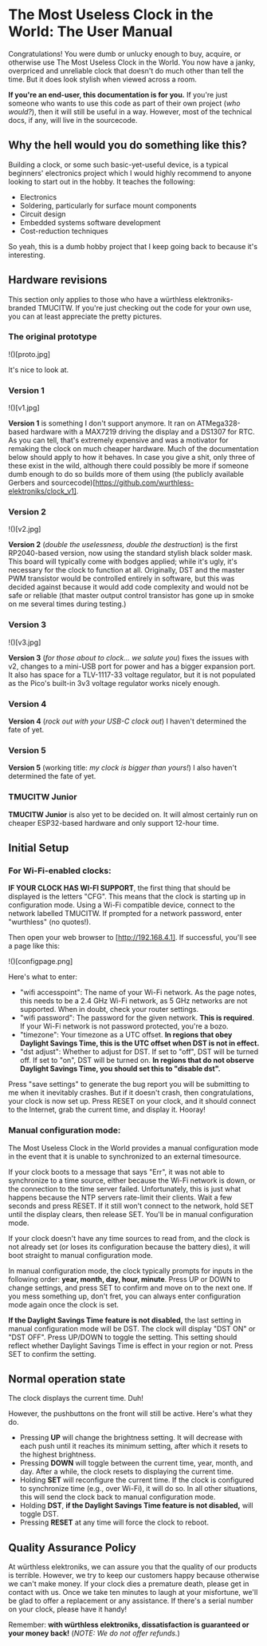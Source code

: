 # The Most Useless Clock in the World: The User Manual

Congratulations! You were dumb or unlucky enough to buy, acquire, or otherwise use The Most Useless Clock in the World. You now have a janky, overpriced and unreliable clock that doesn't do much other than tell the time. But it does look stylish when viewed across a room.

**If you're an end-user, this documentation is for you.** If you're just someone who wants to use this code as part of their own project (*who would?*), then it will still be useful in a way. However, most of the technical docs, if any, will live in the sourcecode.

## Why the hell would you do something like this?

Building a clock, or some such basic-yet-useful device, is a typical beginners' electronics project which I would highly recommend to anyone looking to start out in the hobby. It teaches the following:

* Electronics
* Soldering, particularly for surface mount components
* Circuit design
* Embedded systems software development
* Cost-reduction techniques

So yeah, this is a dumb hobby project that I keep going back to because it's interesting.

## Hardware revisions

This section only applies to those who have a würthless elektroniks-branded TMUCITW. If you're just checking out the code for your own use, you can at least appreciate the pretty pictures.

### The original prototype

!()[proto.jpg]

It's nice to look at.

### Version 1

!()[v1.jpg]

**Version 1** is something I don't support anymore. It ran on ATMega328-based hardware with a MAX7219 driving the display and a DS1307 for RTC. As you can tell, that's extremely expensive and was a motivator for remaking the clock on much cheaper hardware. Much of the documentation below should apply to how it behaves. In case you give a shit, only three of these exist in the wild, although there could possibly be more if someone dumb enough to do so builds more of them using (the publicly available Gerbers and sourcecode)[https://github.com/wurthless-elektroniks/clock_v1].

### Version 2

!()[v2.jpg]

**Version 2** (*double the uselessness, double the destruction*) is the first RP2040-based version, now using the standard stylish black solder mask. This board will typically come with bodges applied; while it's ugly, it's necessary for the clock to function at all. Originally, DST and the master PWM transistor would be controlled entirely in software, but this was decided against because it would add code complexity and would not be safe or reliable (that master output control transistor has gone up in smoke on me several times during testing.)

### Version 3

!()[v3.jpg]

**Version 3** (*for those about to clock... we salute you*) fixes the issues with v2, changes to a mini-USB port for power and has a bigger expansion port. It also has space for a TLV-1117-33 voltage regulator, but it is not populated as the Pico's built-in 3v3 voltage regulator works nicely enough.

### Version 4

**Version 4** (*rock out with your USB-C clock out*) I haven't determined the fate of yet.

### Version 5

**Version 5** (working title: *my clock is bigger than yours!*) I also haven't determined the fate of yet.

### TMUCITW Junior

**TMUCITW Junior** is also yet to be decided on. It will almost certainly run on cheaper ESP32-based hardware and only support 12-hour time.

## Initial Setup

### For Wi-Fi-enabled clocks:

**IF YOUR CLOCK HAS WI-FI SUPPORT**, the first thing that should be displayed is the letters "CFG". This means that the clock is starting up in configuration mode. Using a Wi-Fi compatible device, connect to the network labelled TMUCITW. If prompted for a network password, enter "wurthless" (no quotes!).

Then open your web browser to [http://192.168.4.1]. If successful, you'll see a page like this:

!()[configpage.png]

Here's what to enter:

* "wifi accesspoint": The name of your Wi-Fi network. As the page notes, this needs to be a 2.4 GHz Wi-Fi network, as 5 GHz networks are not supported. When in doubt, check your router settings.
* "wifi password": The password for the given network. **This is required**. If your Wi-Fi network is not password protected, you're a bozo.
* "timezone": Your timezone as a UTC offset. **In regions that obey Daylight Savings Time, this is the UTC offset when DST is not in effect.**
* "dst adjust": Whether to adjust for DST. If set to "off", DST will be turned off. If set to "on", DST will be turned on. **In regions that do not observe Daylight Savings Time, you should set this to "disable dst".**

Press "save settings" to generate the bug report you will be submitting to me when it inevitably crashes. But if it doesn't crash, then congratulations, your clock is now set up. Press RESET on your clock, and it should connect to the Internet, grab the current time, and display it. Hooray!

### Manual configuration mode:

The Most Useless Clock in the World provides a manual configuration mode in the event that it is unable to synchronized to an external timesource.

If your clock boots to a message that says "Err", it was not able to synchronize to a time source, either because the Wi-Fi network is down, or the connection to the time server failed. Unfortunately, this is just what happens because the NTP servers rate-limit their clients. Wait a few seconds and press RESET. If it still won't connect to the network, hold SET until the display clears, then release SET. You'll be in manual configuration mode.

If your clock doesn't have any time sources to read from, and the clock is not already set (or loses its configuration because the battery dies), it will boot straight to manual configuration mode.

In manual configuration mode, the clock typically prompts for inputs in the following order: **year, month, day, hour, minute**. Press UP or DOWN to change settings, and press SET to confirm and move on to the next one. If you mess something up, don't fret, you can always enter configuration mode again once the clock is set.

**If the Daylight Savings Time feature is not disabled,** the last setting in manual configuration mode will be DST. The clock will display "DST ON" or "DST OFF". Press UP/DOWN to toggle the setting. This setting should reflect whether Daylight Savings Time is effect in your region or not. Press SET to confirm the setting.

## Normal operation state

The clock displays the current time. Duh!

However, the pushbuttons on the front will still be active. Here's what they do.

* Pressing **UP** will change the brightness setting. It will decrease with each push until it reaches its minimum setting, after which it resets to the highest brightness.
* Pressing **DOWN** will toggle between the current time, year, month, and day. After a while, the clock resets to displaying the current time.
* Holding **SET** will reconfigure the current time. If the clock is configured to synchronize time (e.g., over Wi-Fi), it will do so. In all other situations, this will send the clock back to manual configuration mode.
* Holding **DST**, **if the Daylight Savings Time feature is not disabled,** will toggle DST. 
* Pressing **RESET** at any time will force the clock to reboot.

## Quality Assurance Policy

At würthless elektroniks, we can assure you that the quality of our products is terrible. However, we try to keep our customers happy because otherwise we can't make money. If your clock dies a premature death, please get in contact with us. Once we take ten minutes to laugh at your misfortune, we'll be glad to offer a replacement or any assistance. If there's a serial number on your clock, please have it handy!

Remember: **with würthless elektroniks, dissatisfaction is guaranteed or your money back!** (*NOTE: We do not offer refunds.*)

